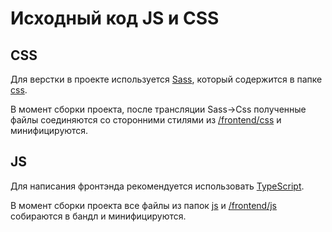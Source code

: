 # Исходный код JS и CSS
## CSS
Для верстки в проекте используется [Sass](http://sass-scss.ru/), который 
содержится в папке [css](css).

В момент сборки проекта, после трансляции 
Sass→Css полученные файлы соединяются со сторонними стилями из 
[/frontend/css](../frontend/css) и минифицируются.
## JS
Для написания фронтэнда рекомендуется использовать 
[TypeScript](https://www.typescriptlang.org/).

В момент сборки проекта все файлы из папок [js](js) и 
[/frontend/js](../frontend/js) собираются в бандл и минифицируются.